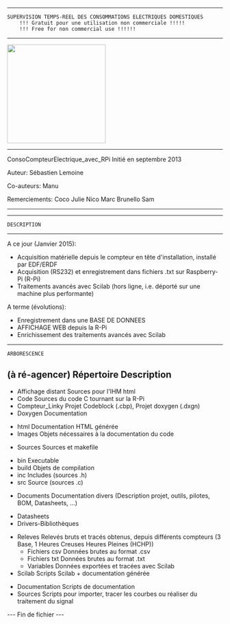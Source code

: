 ******************************************************************************************************
	SUPERVISION TEMPS-REEL DES CONSOMMATIONS ELECTRIQUES DOMESTIQUES
		!!! Gratuit pour une utilisation non commerciale !!!!!
		!!! Free for non commercial use !!!!!!
******************************************************************************************************

<img src="https://github.com/sebastien0/ConsoCompteurElectrique_avec_RPi/blob/master/Code/Compteur_Linky/Doxygen/Images/Illustration.jpg" height="230px">

********************************************
ConsoCompteurElectrique_avec_RPi
Initié en septembre 2013

Auteur:
	Sébastien Lemoine

Co-auteurs:
	Manu

Remerciements:
	Coco
	Julie
	Nico
	Marc Brunello
	Sam
********************************************


********************************************
	DESCRIPTION
********************************************
A ce jour (Janvier 2015):
- Acquisition matérielle depuis le compteur en tête d'installation, installé par EDF/ERDF
- Acquisition (RS232) et enregistrement dans fichiers .txt sur Raspberry-Pi (R-Pi)
- Traitements avancés avec Scilab (hors ligne, i.e. déporté sur une machine plus performante)

A terme (évolutions):
- Enregistrement dans une BASE DE DONNEES
- AFFICHAGE WEB depuis la R-Pi
- Enrichissement des traitements avancés avec Scilab


********************************************
	ARBORESCENCE
   (à ré-agencer)
	Répertoire			Description
-----------------------------------------------------------------------------------------
+ Affichage distant		Sources pour l'IHM html
+ Code					Sources du code C tournant sur la R-Pi
 + Compteur_Linky		Projet Codeblock (.cbp), Projet doxygen (.dxgn)
  + Doxygen			Documentation
   - html			Documentation HTML générée
   - Images			Objets nécessaires à la documentation du code
  + Sources			Sources et makefile
   - bin			Executable
   - build			Objets de compilation
   - inc			Includes (sources .h)
   - src			Source (sources .c)
+ Documents			Documentation divers (Description projet, outils, pilotes, BOM, Datasheets, ...)
 - Datasheets
 - Drivers-Bibliothèques
+ Releves			Relevés bruts et tracés obtenus, depuis différents compteurs
						  (3 Base, 1 Heures Creuses Heures Pleines (HCHP))
   - Fichiers csv		Données brutes au format .csv
   - Fichiers txt		Données brutes au format .txt 
   - Variables			Données exportées et tracées avec Scilab
+ Scilab				Scripts Scilab + documentation générée
 - Documentation		Scripts de documentation
 - Sources				Scripts pour importer, tracer les courbes ou réaliser du traitement du signal


 --- Fin de fichier ---

